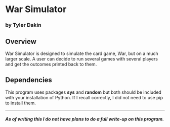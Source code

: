 # War Simulator
### by Tyler Dakin

  

## Overview

War Simulator is designed to simulate the card game, War, but on a much larger scale. A user can decide to run several games with several players and get the outcomes printed back to them. 

## Dependencies
This program uses packages **sys** and **random** but both should be included with your installation of Python. If I recall correctly, I did not need to use pip to install them.

---
##### As of writing this I do not have plans to do a full write-up on this program.


